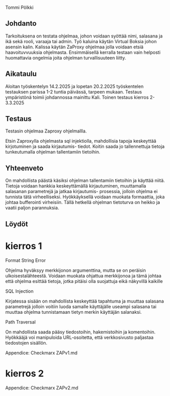 Tommi Pölkki

## Johdanto

Tarkoituksena on testata ohjelmaa, johon voidaan syöttää nimi, salasana ja ikä sekä rooli, varaaja tai admin. Työ kaluina käytän Virtual Boksia johon asensin kalin. Kalissa käytän ZaProxy ohjelmaa jolla voidaan etsiä haavoituvvuuksia ohjelmasta. Ensimmäisellä kerralla testaan vain helposti huomattavia ongelmia joita ohjelman turvallisuuteen liitty.


## Aikataulu

Aloitan työskentelyn 14.2.2025 ja lopetan 20.2.2025 työskentelen testauksen parissa 1-2 tuntia päivässä, tarpeen mukaan. Testaus ympäristönä toimii johdannossa mainittu Kali. Toinen testaus kierros 2-3.3.2025


## Testaus

Testasin ohjelmaa Zaproxy ohjelmallla.

Etsin Zaproxylla ohjelmasta sql injektiolla, mahdollisia tapoja keskeyttää kirjotuminen ja saada kirjautumis- tiedot. Koitin saada jo tallennettuja tietoja tunkeutumalla ohjelman tallentamiin tietoihin.


## Yhteenveto

On mahdollista päästä käsiksi ohjelman tallentamiin tietoihin ja käyttää niitä. Tietoja voidaan hankkia keskeyttämällä kirjautuminen, muuttamalla salasanan parametrejä ja jatkaa kirjautumis- prosessia, jolloin ohjelma ei tunnista tätä virheelliseksi. Hyökkäyksellä voidaan muokata formaattia, joka johtaa bufferointi virheisiin. Tällä hetkellä ohjelman tietoturva on heikko ja vaatii paljon parannuksia.


## Löydöt

# kierros 1

Format String Error

Ohjelma hyväksyy merkkijonon argumenttina, mutta se on peräisin ulkoisestalähteestä. Voidaan muokata ohjattua merkkijonoa ja tämä johtaa että ohjelma esittää tietoja, jotka pitäisi olla suojattuja eikä näkyvillä kaikille

SQL Injection

Kirjatessa sisään on mahdollista keskeyttää tapahtuma ja muuttaa salasana parametrejä jolloin voitiin luoda samalle käyttäjälle useampi salasana tai muuttaa ohjelma tunnistamaan tietyn merkin käyttäjän salanaksi.


Path Traversal

On mahdollista saada pääsy tiedostoihin, hakemistoihin ja komentoihin. Hyökkääjä voi manipuloida URL-osoitetta, että verkkosivusto paljastaa tiedostojen sisällön.

Appendice: Checkmarx ZAPv1.md 

# kierros 2

Appendice: Checkmarx ZAPv2.md
